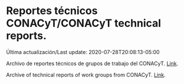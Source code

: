 # Reportes técnicos CONACyT/CONACyT technical reports.

Última actualización/Last update: 2020-07-28T20:08:13-05:00

Archivo de reportes técnicos de grupos de trabajo del CONACyT. [Link](https://coronavirus.conacyt.mx/productos/index.html).

Archive of technical reports of work groups from CONACyT. [Link](https://coronavirus.conacyt.mx/productos/index.html).
